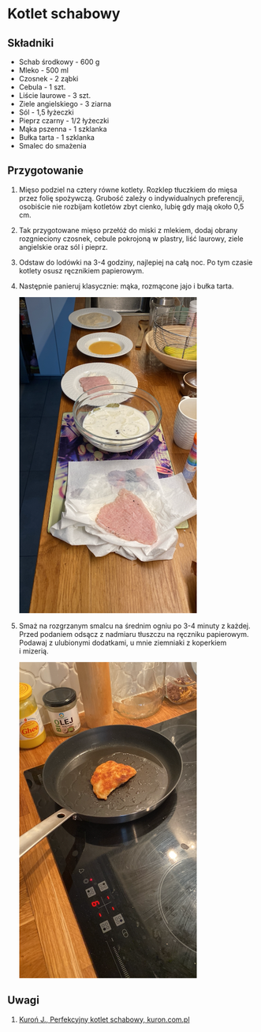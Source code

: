 # Kotlet schabowy

## Składniki

* Schab środkowy - 600 g
* Mleko - 500 ml
* Czosnek - 2 ząbki
* Cebula - 1 szt.
* Liście laurowe - 3 szt.
* Ziele angielskiego - 3 ziarna
* Sól - 1,5 łyżeczki
* Pieprz czarny - 1/2 łyżeczki
* Mąka pszenna - 1 szklanka
* Bułka tarta - 1 szklanka
* Smalec do smażenia

## Przygotowanie

1. Mięso podziel na cztery równe kotlety. Rozklep tłuczkiem do mięsa przez folię
   spożywczą. Grubość zależy o indywidualnych preferencji, osobiście nie rozbijam
   kotletów zbyt cienko, lubię gdy mają około 0,5 cm.
2. Tak przygotowane mięso przełóż do miski z mlekiem, dodaj obrany rozgnieciony
   czosnek, cebule pokrojoną w plastry, liść laurowy, ziele angielskie oraz sól i
   pieprz.
3. Odstaw do lodówki na 3-4 godziny, najlepiej na całą noc. Po tym czasie kotlety
   osusz ręcznikiem papierowym.
4. Następnie panieruj klasycznie: mąka, rozmącone jajo i bułka tarta.

    ![Panierowanie](kotlet-schabowy-panierowanie.png)

5. Smaż na rozgrzanym smalcu na średnim ogniu po 3-4 minuty z każdej. Przed
   podaniem odsącz z nadmiaru tłuszczu na ręczniku papierowym. Podawaj z ulubionymi
   dodatkami, u mnie ziemniaki z koperkiem i mizerią.

    ![Smażenie](kotlet-schabowy-smazenie.png)

## Uwagi

1. [Kuroń J., Perfekcyjny kotlet schabowy, kuron.com.pl](https://kuron.com.pl/artykuly/przepisy/dania-glowne/perfekcyjny-kotlet-schabowy/)
